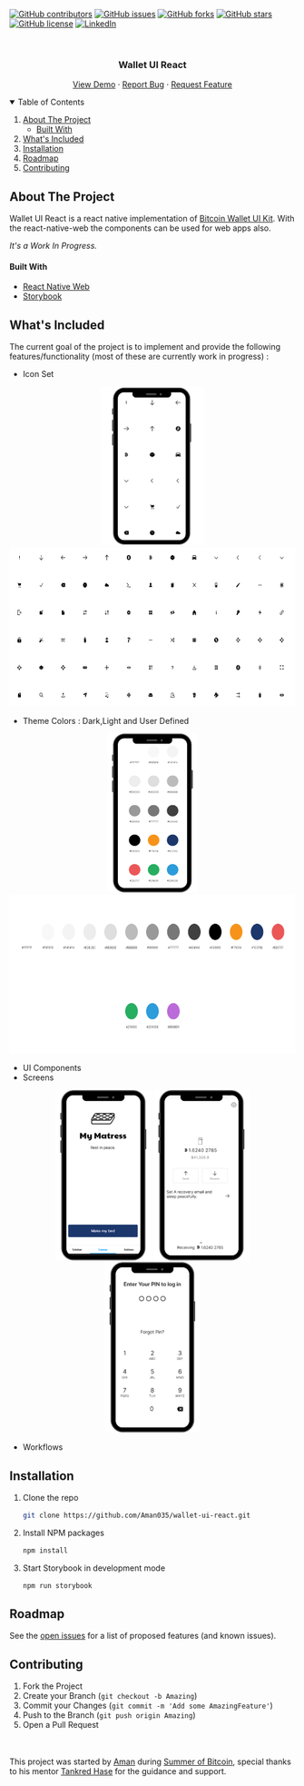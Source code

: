 [![GitHub contributors](https://img.shields.io/github/contributors/Aman035/wallet-ui-react?style=for-the-badge)](https://github.com/Aman035/wallet-ui-react/contributors)
[![GitHub issues](https://img.shields.io/github/issues/Aman035/wallet-ui-react?style=for-the-badge)](https://github.com/Aman035/wallet-ui-react/issues)
[![GitHub forks](https://img.shields.io/github/forks/Aman035/wallet-ui-react?style=for-the-badge)](https://github.com/Aman035/wallet-ui-react/network)
[![GitHub stars](https://img.shields.io/github/stars/Aman035/wallet-ui-react?style=for-the-badge)](https://github.com/Aman035/wallet-ui-react/stargazers)
[![GitHub license](https://img.shields.io/github/license/Aman035/wallet-ui-react?style=for-the-badge)](https://github.com/Aman035/wallet-ui-react/blob/main/LICENSE)
[![LinkedIn](https://img.shields.io/badge/-LinkedIn-black.svg?style=for-the-badge&logo=linkedin&colorB=555)](https://www.linkedin.com/in/aman-gupta-2001/)

<!-- PROJECT LOGO -->
<br />
<p align="center">
    <!-- <img src="images/logo.png" alt="Logo" width="80" height="80"> -->
  <h3 align="center">Wallet UI React</h3>
  <p align="center">
    <a href="https://aman035.github.io/wallet-ui-react/?path=/story/button--default-btn">View Demo</a>
    ·
    <a href="https://github.com/Aman035/wallet-ui-react/issues">Report Bug</a>
    ·
    <a href="https://github.com/Aman035/wallet-ui-react/issues">Request Feature</a>
  </p>
</p>

<!-- TABLE OF CONTENTS -->
<details open="open">
  <summary>Table of Contents</summary>
  <ol>
    <li>
      <a href="#about-the-project">About The Project</a>
      <ul>
        <li><a href="#built-with">Built With</a></li>
      </ul>
    </li>
    <li><a href="#what's-included">What's Included</a></li>
    <li><a href="#installation">Installation</a></li>
    <!-- <li><a href="#usage">Usage</a></li> -->
    <li><a href="#roadmap">Roadmap</a></li>
    <li><a href="#contributing">Contributing</a></li>
  </ol>
</details>

<!-- ABOUT THE PROJECT -->
## About The Project

Wallet UI React is a react native implementation of <a href="https://github.com/GBKS/bitcoin-wallet-ui-kit">Bitcoin Wallet UI Kit</a>. 
With the react-native-web the components can be used for web apps also.

<i>It's a Work In Progress.</i>

#### Built With

* [React Native Web](https://github.com/necolas/react-native-web)
* [Storybook](https://storybook.js.org/)

<!-- ## What's Included -->
## What's Included

The current goal of the project is to implement and provide the following features/functionality (most of these are currently work in progress) : 

- Icon Set
<p align="center">
<img src="/src/assets/img/docs/icon_mobile.png" height = "280px"/>
<img src="/src/assets/img/docs/icon_web.png" height = "280px"/>
</p>

- Theme Colors : Dark,Light and User Defined
<p align="center">
<img src="/src/assets/img/docs/color_mobile.png" height = "280px"/>
<img src="/src/assets/img/docs/color_web.png" height = "280px"/>
</p>

- UI Components 
- Screens
<p align="center">
<img src="/src/assets/img/docs/screen1.png" height = "300px"/>
<img src="/src/assets/img/docs/screen2.png" height = "300px"/>
<img src="/src/assets/img/docs/screen3.png" height = "300px"/>
</p>

- Workflows

<!-- Installation -->
## Installation

1. Clone the repo
   ```sh
   git clone https://github.com/Aman035/wallet-ui-react.git
   ```
2. Install NPM packages
   ```sh
   npm install
   ```
3. Start Storybook in development mode
   ```sh
   npm run storybook
   ```

<!-- USAGE EXAMPLES -->
<!-- ## Usage -->

<!-- ROADMAP -->
## Roadmap

See the [open issues](https://github.com/Aman035/wallet-ui-react/issues) for a list of proposed features (and known issues).

<!-- CONTRIBUTING -->
## Contributing

1. Fork the Project
2. Create your Branch (`git checkout -b Amazing`)
3. Commit your Changes (`git commit -m 'Add some AmazingFeature'`)
4. Push to the Branch (`git push origin Amazing`)
5. Open a Pull Request

</br>
</br>
This project was started by <a href="https://github.com/Aman035">Aman</a> during <a href="https://summerofbitcoin.org/">Summer of Bitcoin</a>, special thanks to his mentor <a href="https://github.com/tanx">Tankred Hase</a> for the guidance and support.